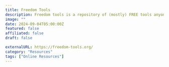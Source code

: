 ```yaml
---
title: Freedom Tools
description: Freedom tools is a repository of (mostly) FREE tools anyone can use to live with more freedom.
image: ""
date: 2024-09-04T05:00:00Z
featured: false
affiliated: false
draft: false

externalURL: https://freedom-tools.org/
category: "Resources"
tags: ["Online Resources"]
---
```

